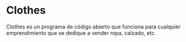 # Clothes
Clothes es un programa de código abierto que funciona para cualquier emprendimiento que se dedique a vender ropa, calzado, etc.
